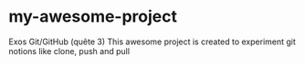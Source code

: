 # my-awesome-project
Exos Git/GitHub (quête 3)
This awesome project is created to experiment git notions like clone, push and pull
